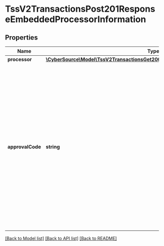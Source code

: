 # TssV2TransactionsPost201ResponseEmbeddedProcessorInformation

## Properties
Name | Type | Description | Notes
------------ | ------------- | ------------- | -------------
**processor** | [**\CyberSource\Model\TssV2TransactionsGet200ResponseProcessorInformationProcessor**](TssV2TransactionsGet200ResponseProcessorInformationProcessor.md) |  | [optional] 
**approvalCode** | **string** | Authorization code. Returned only when the processor returns this value.  The length of this value depends on your processor.  Returned by authorization service.  #### Elavon Encrypted Account Number Program The returned value is OFFLINE. See \&quot;Encoded Account Numbers,\&quot; page 136.  #### TSYS Acquiring Solutions The returned value for a successful zero amount authorization is 000000. See \&quot;Zero Amount Authorizations,\&quot; page 230. | [optional] 

[[Back to Model list]](../README.md#documentation-for-models) [[Back to API list]](../README.md#documentation-for-api-endpoints) [[Back to README]](../README.md)


